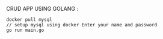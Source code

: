 CRUD APP USING GOLANG :

```
docker pull mysql
// setup mysql using docker Enter your name and password
go run main.go
```
